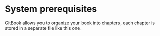 # System prerequisites

GitBook allows you to organize your book into chapters, each chapter is stored in a separate file like this one.

